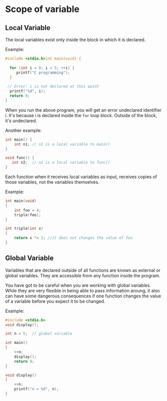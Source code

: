 # Scope of variable

## Local Variable

The local variables exist only inside the block in which it is declared.

Example:

```c
#include <stdio.h>int main(void) {
  
  for (int i = 0; i < 5; ++i) {
     printf("C programming");
  }
  
 // Error: i is not declared at this point
  printf("%d", i);  
  return 0;
}
```

When you run the above program, you will get an error undeclared identifier i. It's because i is declared inside the `for` loop block. Outside of the block, it's undeclared.

Another example:

```c
int main() {
    int n1; // n1 is a local variable to main()
}

void func() {
   int n2;  // n2 is a local variable to func()
}

```

Each function when it receives local variables as input, receives copies of those variables, not the variables themselves.

Example:

```c
int main(void)
{
	int foo = 4;
	triple(foo);
}

int triple(int x)
{
	return x *= 3; //it does not changes the value of foo
}

```

## Global Variable

Variables that are declared outside of all functions are known as external or global variables. They are accessible from any function inside the program.

You have got to be careful when you are working with global variables. While they are very flexible in being able to pass information aroung, it also can have some dangerous consequences if one function changes the value of a variable before you expect it to be changed.

Example:

```c
#include <stdio.h>
void display();

int n = 5;  // global variable

int main()
{
    ++n;     
    display();
    return 0;
}

void display()
{
    ++n;   
    printf("n = %d", n);
}

```